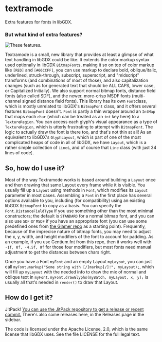 # textramode
Extra features for fonts in libGDX.

### But what kind of extra features?

![These features.](https://i.imgur.com/JsFxWAB.png)

Textramode is a small, new library that provides at least a
glimpse of what text handling in libGDX could be like. It extends
the color markup syntax used optionally in libGDX `BitmapFont`s,
making it so on top of color markup like `[RED]` and `[#66CCFF]`,
you can use markup to declare bold, oblique/italic, underlined,
struck-through, subscript, superscript, and "midscript" transforms
(and combinations of most of those), and also capitalization
changes (such as for generated text that should be ALL CAPS, lower
case, or Capitalized Initially). We also support normal bitmap fonts,
distance field fonts (also called SDF), and the newer, more-crisp MSDF
fonts (multi-channel signed distance field fonts). This library has its
own `Font`class, which is mostly unrelated to libGDX's `BitmapFont`
class, and it offers several features `BitmapFont` doesn't. `Font` is
partly a thin wrapper around an `IntMap` that maps each `char`
(which can be treated as an `int` key here) to a `TextureRegion`.
You can access each glyph's visual appearance as a type of
`TextureRegion`, which is utterly frustrating to attempt with
`BitmapFont`. The logic to actually draw the font is there too,
and that's not thin at all! As an equivalent to libGDX's
`GlyphLayout`, which is part of one of the most complicated heaps of code
in all of libGDX, we have `Layout`, which is a rather simple collection
of `Line`s, and of course that `Line` class (with just 34 lines of code).

## So, how do I use it?

Most of the way Textramode works is based around building a `Layout` once
and then drawing that same Layout every frame while it is visible. You
usually fill up a `Layout` using methods in `Font`, which modifies its
`Layout` parameter in most cases. Assembling a `Font` in the first place
has several options available to you, including (for compatibility) using
an existing libGDX `BitmapFont` to copy as a basis. You can specify the
`Font.DistanceFieldType` if you use something other than the most minimal
constructors; the default is `STANDARD` for a normal bitmap font, and you
can also use `SDF` or `MSDF` if you have an appropriate font (you can use
some predefined ones from [the Glamer repo](https://github.com/tommyettinger/Glamer/tree/master/premade)
as a starting point). Frequently, because of the imprecise nature of bitmap
fonts, you may need to adjust the x, y, width, and height modifiers of the
font to account for padding. As an example, if you use Gentium.fnt from
this repo, then it works well with `-1f, 0f, -4.5f, 0f` for those four
modifiers, but most fonts need manual adjustment to get the distances
between chars right.

Once you have a Font `myFont` and an empty Layout `myLayout`, you can just
call `myFont.markup("Some string with [/]markup[/]!", myLayout);`, which will
fill up `myLayout` with the needed info to draw the mix of normal and oblique
text in `myFont`. `myFont.drawGlyphs(myBatch, myLayout, x, y);` is usually all
that's needed in `render()` to draw that Layout.

## How do I get it?

JitPack! [You can use the JitPack repository to get a release or recent commit.](https://jitpack.io/#tommyettinger/textramode/)
There's also some releases here, in the Releases page in the sidebar.

The code is licensed under the Apache License, 2.0, which is the same license
that libGDX uses. See the file LICENSE for the full legal text.
